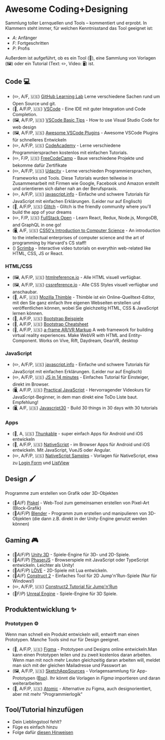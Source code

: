 # Awesome Coding+Designing

Sammlung toller Lernquellen und Tools – kommentiert und erprobt.
In Klammern steht immer, für welchen Kenntnisstand das Tool geeignet ist:

- _A_: Anfänger
- _F_: Fortgeschritten
- _P_: Profis

Außerdem ist aufgeführt, ob es ein Tool (🔨), eine Sammlung von Vorlagen (🖼) oder ein Tutorial (Text: ✏️, Video: 🖥) ist.

## Code 💻

- (✏️, A/F, :us:) [GitHub Learning Lab](https://lab.github.com/courses) Lerne verschiedene Sachen rund um Open Source und git.
- (🔨, A/F/P, :us:) [VSCode](https://code.visualstudio.com/) - Eine IDE mit guter Integration und Code Completion.
- (🖼, A/F/P, :us:) [VSCode Basic Tips](https://medium.com/@martin_betz/how-to-use-visual-studio-code-for-web-design-f2a2450f54d9) - How to use Visual Studio Code for web design
- (🖼, A/F/P, :us:) [Awesome VSCode Plugins](https://codeburst.io/top-javascript-vscode-extensions-for-faster-development-c687c39596f5) - Awesome VSCode Plugins für schnelleres Entwickeln
- (✏️, A/F/P, :us:) [CodeAcademy](https://www.codecademy.com/) - Lerne verschiedene Programmiersprachen kostenlos mit einfachen Tutorials.
- (✏️, F/P, :us:) [FreeCodeCamp](https://www.freecodecamp.org/) - Baue verschiedene Projekte und bekomme dafür Zertifikate
- (✏️, A/F/P, :us:) [Udacity](https://de.udacity.com/course/all) - Lerne verschieden Programmiersprachen, Frameworks und Tools. Diese Tutorials wurden teilweise in Zusammenarbeit mit Firmen wie Google, Facebook und Amazon erstellt und orientieren sich daher nah an der Berufspraxis.
- (✏️, A/F/P, :us:) [javascript.info](https://javascript.info/) - Einfache und schwere Tutorials für JavaScript mit einfachen Erklärungen. (Leider nur auf Englisch)
- (🔨, A/F/P, :us:) [Glitch](https://glitch.com/) - Glitch is the friendly community where you'll build the app of your dreams
- (✏️, F/P, :us:) [FullStack Open](https://fullstackopen.com/en/) - Learn React, Redux, Node.js, MongoDB, and GraphQL in one go!
- (🖥, A/F, :us:) [CS50's Introduction to Computer Science](https://www.edx.org/course/cs50s-introduction-to-computer-science) - An introduction to the intellectual enterprises of computer science and the art of programming by Harvard's CS staff!
- () [Scrimba](https://scrimba.com/) - Interactive video tutorials on everythin web-related like HTML, CSS, JS or React.

### HTML/CSS

- (🖼, A/F/P, :us:) [htmlreference.io](https://htmlreference.io/) - Alle HTML visuell verfügbar.
- (🖼, A/F/P, :us:) [cssreference.io](https://cssreference.io/) - Alle CSS Styles visuell verfügbar und anschaubar.
- (🔨, A/F, :us:) [Mozilla Thimble](https://thimble.mozilla.org/) - Thimble ist ein Online-Quelltext-Editor, mit den Sie ganz einfach Ihre eigenen Webseiten erstellen und veröffentlichen können, wobei Sie gleichzeitig HTML, CSS & JavaScript lernen können.
- (🔨, A/F/P, :us:) [Bootstrap Beispiele](https://getbootstrap.com/docs/4.1/examples/)
- (🔨, A/F/P, :us:) [Bootstrap Cheatsheet](https://hackerthemes.com/bootstrap-cheatsheet/)
- (🔨, A/F/P, :us:) [a-frame AR/VR Markup](https://aframe.io/) A web framework for building virtual reality experiences. Make WebVR with HTML and Entity-Component. Works on Vive, Rift, Daydream, GearVR, desktop

### JavaScript

- (✏️, A/F/P, :us:) [javascript.info](https://javascript.info/) - Einfache und schwere Tutorials für JavaScript mit einfachen Erklärungen. (Leider nur auf Englisch)
- (✏️, A/F/P, :us:) [JS in 14 minutes](https://jgthms.com/javascript-in-14-minutes/) - Einfaches Tutorial für Einsteiger, direkt im Browser.
- (🖥, A/F/P, :us:) [Practical JavaScript](https://watchandcode.com/p/practical-javascript) - Hervorragender Videokurs für JavaScript-Beginner, in dem man direkt eine ToDo Liste baut. Empfehlung!
- (🖥, A/F, :us:) [Javascript30](https://javascript30.com/) - Build 30 things in 30 days with 30 tutorials

### Apps

- (🔨, A, :us:) [Thunkable](https://thunkable.com/#/) - super einfach Apps für Android und iOS entwickeln
- (🔨, A/F/P, :us:) [NativeScript](https://play.nativescript.org/) - im Browser Apps für Android und iOS entwickeln. Mit JavaScript, VueJS oder Angular.
- (✏️, A/F/P, :us:) [NativeScript Samples](https://market.nativescript.org/?tab=samples&framework=angular&category=all_samples) - Vorlagen für NativeScript, etwa zu [Login Form](https://play.nativescript.org/?template=play-ng&id=Hqp5UQ&v=320) und [ListView](https://play.nativescript.org/?template=play-ng&id=TIzFdC&v=4)

## Design 🖌

Programme zum erstellen von Grafik oder 3D-Objekten

- (🔨*A*/_F_) [Piskel](https://www.piskelapp.com/) - Web-Tool zum gemeinsamen erstellen von Pixel-Art (Block-Grafik)
- (🔨*A*/_F_/_P_) [Blender](https://www.blender.org/) - Programm zum erstellen und manipulieren von 3D-Objekten (die dann z.B. direkt in der Unity-Engine genutzt werden können)

## Gaming 🎮

- (🔨*A*/_F_/_P_) [Unity 3D](https://unity3d.com/) - Spiele-Engine für 3D- und 2D-Spiele.
- (🔨*A*/_F_/_P_) [PhaserJS](https://phaser.io/) - Browserspiele mit JavaScript oder TypeScript entwickeln. Leichter als Unity!
- (🔨*A*/_F_/_P_) [LÖVE](https://love2d.org) - 2D-Spiele mit Lua entwickeln.
- (🔨*A*/_F_) [Construct 2](https://www.scirra.com/construct2) - Einfaches Tool für 2D Jump'n'Run-Spiele (Nur für Windows!)
- (✏️, A/F/P, :us:) [Construct2 Tutorial für Jump'n'Run](https://www.scirra.com/tutorials/253/how-to-make-a-platform-game)
- (🔨*F*/_P_) [Unreal Engine](https://www.unrealengine.com/) - Spiele-Engine für 3D Spiele.

## Produktentwicklung ✨

### Prototypen ⚙

Wenn man schnell ein Produkt entwickeln will, entwirft man einen Prototypen. Manche Tools sind nur für Design geeignet.

- (🔨, A/F/P, :us:) [Figma](https://www.figma.com/) - Prototypen und Designs online entwickeln.Man kann einen Prototypen teilen und zu zweit kostenlos daran arbeiten. Wenn man mit noch mehr Leuten gleichzeitig daran arbeiten will, meldet man sich mit der gleichen Mailadresse und Passwort an
- (🖼, A/F/P, :us:) [SketchAppSources](https://www.sketchappsources.com/) - Vorlagensammlung für App-Prototypen ([Bsp](https://www.sketchappsources.com/free-source/3320-material-design-widgets-ui-kit-sketch-freebie-resource.html)). Ihr könnt die Vorlagen in _Figma_ importieren und daran weiterarbeiten
- (🔨, A/F/P, :us:) [Atomic](https://atomic.io/) - Alternative zu Figma, auch designorientiert, aber mit mehr "Programmierlogik"

## Tool/Tutorial hinzufügen

- Dein Lieblingstool fehlt?
- Füge es einfach hinzu
- Folge dafür [diesen Hinweisen](/CONTRIBUTING.md)
